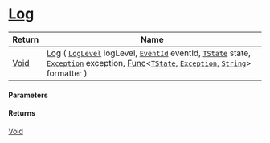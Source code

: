 # [Log](./SimpleConsoleLogger--Log.md)



| Return | Name | 
| --- | --- | 
| [Void](https://docs.microsoft.com/en-us/dotnet/api/System.Void) | [Log](./SimpleConsoleLogger--Log.md) ( [`LogLevel`](https://docs.microsoft.com/en-us/dotnet/api/Microsoft.Extensions.Logging.LogLevel) logLevel, [`EventId`](https://docs.microsoft.com/en-us/dotnet/api/Microsoft.Extensions.Logging.EventId) eventId, [`TState`](./SimpleConsoleLogger--Log.md) state, [`Exception`](https://docs.microsoft.com/en-us/dotnet/api/System.Exception) exception, [Func](https://docs.microsoft.com/en-us/dotnet/api/System.Func-3)\<[`TState`](./SimpleConsoleLogger--Log.md), [`Exception`](https://docs.microsoft.com/en-us/dotnet/api/System.Exception), [`String`](https://docs.microsoft.com/en-us/dotnet/api/System.String)> formatter ) | 


#### Parameters

#### Returns
[Void](https://docs.microsoft.com/en-us/dotnet/api/System.Void)<br>
